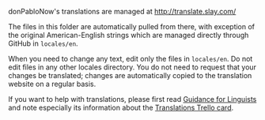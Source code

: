 donPabloNow's translations are managed at http://translate.slay.com/

The files in this folder are automatically pulled from there, with exception of the original American-English strings
which are managed directly through GitHub in `locales/en`.

When you need to change any text, edit only the files in `locales/en`. Do not edit files in any other locales directory.
You do not need to request that your changes be translated; changes are automatically copied to the translation website
on a regular basis.

If you want to help with translations, please first
read [Guidance for Linguists](http://slay.fandom.com/wiki/Guidance_for_Linguists) and note especially its information
about the [Translations Trello card](https://trello.com/c/SvTsLdRF/12-translations).
